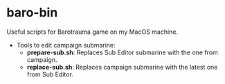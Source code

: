 # baro-bin

Useful scripts for Barotrauma game on my MacOS machine.

- Tools to edit campaign submarine:
  - **prepare-sub.sh**: Replaces Sub Editor submarine with the one from campaign.
  - **replace-sub.sh**: Replaces campaign submarine with the latest one from Sub Editor.
